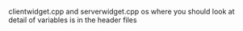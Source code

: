 clientwidget.cpp and serverwidget.cpp os where you should look at  
detail of variables is in the header files
